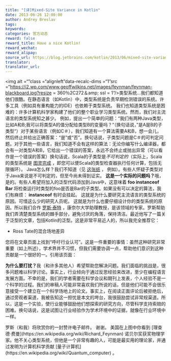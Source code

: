 ```yaml
---
title: "[译]Mixed-Site Variance in Kotlin"
date: 2013-06-26 12:00:00
author: Andrey Breslav
tags:
keywords:
categories: 官方动态
reward: false
reward_title: Have a nice Kotlin!
reward_wechat:
reward_alipay:
source_url: https://blog.jetbrains.com/kotlin/2013/06/mixed-site-variance-in-kotlin/
translator:
translator_url:
---
```


<img alt =“”class =“alignleft”data-recalc-dims =“1”src =“https://i2.wp.com/www.geoffwilkins.net/images/feynman/feynman-blackboard.jpg?resize = 360％2C272＆amp; ssl = 1“/>类型系统...我们都知道他们很酷。在静态语言（如Kotlin）中，类型系统是负责早期检测错误的系统。许多工具（例如具有重构能力的IDE）也依赖于类型系统。
我们也知道类型系统是困难的：许多计算机科学家构建了他们的整个职业学习类型系统。然而，我们对主流语言的类型系统知之甚少。<span id =“more-1112”> </span>
例如，提出一个简单的问题：“我们有两种Java类型，比如A和B;我可以将类型A的值分配给类型B的变量吗？“（换句话说，”是A是B的子类型“）对于某些语言（例如C＃），我们知道有一个算法需要A和B，想一会儿，然后终止并给出正确答案：“是”或“否”。换句话说，子类型问题是C＃的可判定问题。对于其他一些语言，我们知道不会有这样的算法：无论你编写什么编译器，都会有一对类型A和B，它给出一个错误的答案，永远不会终止或抛出异常（可以看作是一个错误的答案）换句话说，Scala的子类型是<em>不可判定的</em>（实际上，Scala的类型系统是 [图灵完成](http://michid.wordpress.com/2010/01/29/scala-type-level-encoding-of-the-ski-calculus/) ，即您可以使Scala的类型检查器执行任何计算，包括无限循环）。
Java怎么样？我们不知道（见 [这张纸](http://www.cs.cornell.edu/~ross/publications/tamewild/) ， 例如）。有些人怀疑子类型对于Java来说是不可判定的，但至今尚未得到证实。 <strong>这是一个实际的问题吗？</strong>哦，是的。有些人希望将加入的泛型代码添加到Java中，这意味着<strong> foo instanceof Bar </strong>将检查运行时类型的foo是否是Bar的子类型。如果没有可以决定的算法，我们有麻烦：<strong> instanceof </strong>有时会挂起。
这就是为什么要研究主流语言的类型系统的原因。可惜这么少的研究人员呢。
这就是为什么也要仔细设计你的类型系统的原因。所以我们合作 [罗斯·泰特](http://www.cs.cornell.edu/~ross/) ，康奈尔大学助理教授，是该领域的专家。罗斯帮助我们弄清楚类型系统的棘手部分，避免讨厌的角落，保持清洁。最近他写了一篇关于泛型的文章，包括Kotlin的泛型。这是非常平易近人的，所以我完全推荐它：

* Ross Tate的混合场地差异

您将在文章页面上找到“呼吁行业认可”。这是一件重要的事情：虽然这种研究非常重要（如上所述），学术界并不习惯，但我们需要协调一点，帮助他们意识到这种贡献是一个很好的一。引用该页面：
<p> <strong>为什么要打扰？</strong>我（和许多其他人）希望帮助您解决问题。我们面临的挑战是，很多问题难以科学讨论。事实上，行业倾向于通过反思经验来改进，至少在编程语言发展方面。不幸的是，我们的学者需要在科学会议和期刊上发表，个人经验不是一个科学的过程。我们的审稿人可能非常喜欢我们所说的话，但是他们可能不会很乐意接受一个建立在一个科学场地上的论文。事实上，在阅读正面评论后被拒绝后，通过旁观者渠道，我被告知这一担忧是本文的垮台，我很鼓励尝试非常规渠道。所以，这是一个实验，使行业能够鼓励他们想探索的研究方向，尽管科学支持索赔的困难。换句话说，这是试图让行业经验作为学术环境中的证据，就像在行业环境中一样。</p>
罗斯（和我）将欣赏你的一封赞许电子邮件。
谢谢。
美国在上图中你看到 [理查德·费曼](https://en.wikipedia.org/wiki/Richard_Feynman) 诺贝尔奖获奖物理学家。他不关心类型系统，但他是一个非常有趣的人，可能是最实用的理论家，并通过发明为计算机科学贡献 [量子计算机](https://en.wikipedia.org/wiki/Quantum_computer) 。
